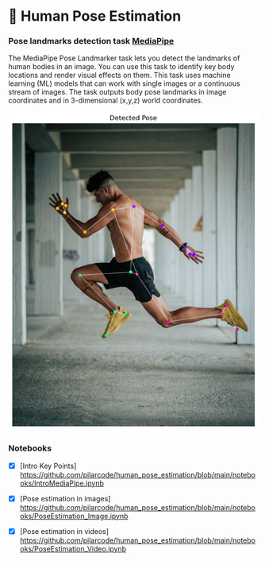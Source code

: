 # 🤸 Human Pose Estimation


### Pose landmarks detection task [MediaPipe](https://developers.google.com/mediapipe)

The MediaPipe Pose Landmarker task lets you detect the landmarks of human bodies in an image. You can use this task to identify key body locations and render visual effects on them. This task uses machine learning (ML) models that can work with single images or a continuous stream of images. The task outputs body pose landmarks in image coordinates and in 3-dimensional (x,y,z) world coordinates.

![Pose Estimation](https://github.com/pilarcode/human_pose_estimation/blob/main/docs/output.png)

### Notebooks 
- [x] [Intro Key Points] https://github.com/pilarcode/human_pose_estimation/blob/main/notebooks/IntroMediaPipe.ipynb
- [x] [Pose estimation in images] https://github.com/pilarcode/human_pose_estimation/blob/main/notebooks/PoseEstimation_Image.ipynb
- [x] [Pose estimation in videos] https://github.com/pilarcode/human_pose_estimation/blob/main/notebooks/PoseEstimation_Video.ipynb

